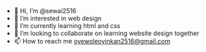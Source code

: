 - 👋 Hi, I’m @sewai2516
- 👀 I’m interested in web design
- 🌱 I’m currently learning html and css
- 💞️ I’m looking to collaborate on learning website design together
- 📫 How to reach me oyewoleoyinkan2516@gmail.com

<!---
sewai2516/sewai2516 is a ✨ special ✨ repository because its `README.md` (this file) appears on your GitHub profile.
You can click the Preview link to take a look at your changes.
--->
